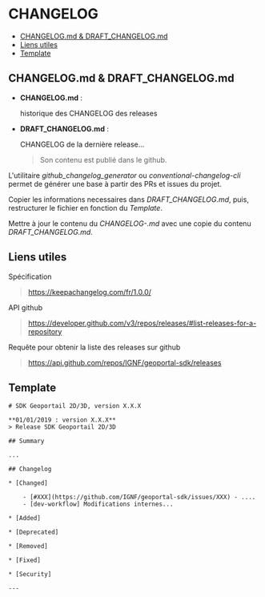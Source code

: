 # CHANGELOG

<!-- toc -->

- [CHANGELOG.md & DRAFT_CHANGELOG.md](#changelogmd--draft_changelogmd)
- [Liens utiles](#liens-utiles)
- [Template](#template)

<!-- tocstop -->

## CHANGELOG.md & DRAFT_CHANGELOG.md

- **CHANGELOG.md** :

    historique des CHANGELOG des releases

- **DRAFT_CHANGELOG.md** :

    CHANGELOG de la dernière release...

    > Son contenu est publié dans le github.

L'utilitaire *github_changelog_generator* ou *conventional-changelog-cli* permet
de générer une base à partir des PRs et issues du projet.

Copier les informations necessaires dans *DRAFT_CHANGELOG.md*, puis, restructurer
le fichier en fonction du *Template*.

Mettre à jour le contenu du *CHANGELOG-.md* avec une copie du contenu *DRAFT_CHANGELOG.md*.

## Liens utiles

Spécification
> https://keepachangelog.com/fr/1.0.0/

API github
> https://developer.github.com/v3/repos/releases/#list-releases-for-a-repository

Requête pour obtenir la liste des releases sur github
> https://api.github.com/repos/IGNF/geoportal-sdk/releases

## Template

```
# SDK Geoportail 2D/3D, version X.X.X

**01/01/2019 : version X.X.X**
> Release SDK Geoportail 2D/3D

## Summary

...

## Changelog

* [Changed]

    - [#XXX](https://github.com/IGNF/geoportal-sdk/issues/XXX) - ....
    - [dev-workflow] Modifications internes...

* [Added]

* [Deprecated]

* [Removed]

* [Fixed]

* [Security]

---
```
